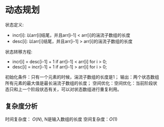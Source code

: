 # 动态规划

状态定义:

- incr[i]: 以arr[i]结尾，并且arr[i-1] < arr[i]的湍流子数组的长度
- desc[i]: 以arr[i]结尾，并且arr[i-1] > arr[i]的湍流子数组的长度

状态转移方程:

- incr[i] = desc[i-1] + 1 if arr[i-1] < arr[i] for i > 0;
- desc[i] = incr[i-1] + 1 if arr[i-1] > arr[i] for i > 0;

初始化条件：只有一个元素的时候，湍流子数组的长度是1；
输出：两个状态数组所有元素的最大值是最长湍流子数组的长度；
空间优化：空间优化：当前阶段状态只和上一个阶段状态有关，可以对状态数组进行重复利用。

## 复杂度分析

时间复杂度： $O(N)$, N是输入数组的长度
空间复杂度：$O(1)$
